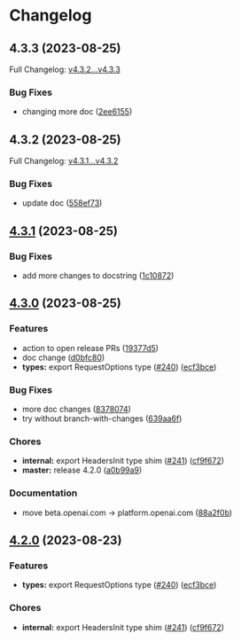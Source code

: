 # Changelog

## 4.3.3 (2023-08-25)

Full Changelog: [v4.3.2...v4.3.3](https://github.com/dgellow/openai-node/compare/v4.3.2...v4.3.3)

### Bug Fixes

* changing more doc ([2ee6155](https://github.com/dgellow/openai-node/commit/2ee61556fd2ff09687f00d33d20944fd73a81c15))

## 4.3.2 (2023-08-25)

Full Changelog: [v4.3.1...v4.3.2]()

### Bug Fixes

* update doc ([558ef73](https://github.com/dgellow/openai-node/commit/558ef73de8642bfef13c69f52fd456f3191e7ad1))

## [4.3.1](https://github.com/dgellow/openai-node/compare/v4.3.0...v4.3.1) (2023-08-25)


### Bug Fixes

* add more changes to docstring ([1c10872](https://github.com/dgellow/openai-node/commit/1c10872a67dee7a5ae719958768f9ce8abe8ae9c))

## [4.3.0](https://github.com/dgellow/openai-node/compare/v4.2.0...v4.3.0) (2023-08-25)


### Features

* action to open release PRs ([19377d5](https://github.com/dgellow/openai-node/commit/19377d5a103055d8071a3abbd25f2b1b2c6dc88d))
* doc change ([d0bfc80](https://github.com/dgellow/openai-node/commit/d0bfc80ead21670eb150572c7be3040c51cdf147))
* **types:** export RequestOptions type ([#240](https://github.com/dgellow/openai-node/issues/240)) ([ecf3bce](https://github.com/dgellow/openai-node/commit/ecf3bcee3c64a80a3cd901aa32d3db78d1364645))


### Bug Fixes

* more doc changes ([8378074](https://github.com/dgellow/openai-node/commit/83780748c06ee52d9f3ed6a30ce33d2e6f4bc36f))
* try without branch-with-changes ([639aa6f](https://github.com/dgellow/openai-node/commit/639aa6fb7f4fb74ae27b6cb66f913d3815965d0d))


### Chores

* **internal:** export HeadersInit type shim ([#241](https://github.com/dgellow/openai-node/issues/241)) ([cf9f672](https://github.com/dgellow/openai-node/commit/cf9f6729b5b232a37841c33db33b2519b54f19b2))
* **master:** release 4.2.0 ([a0b99a9](https://github.com/dgellow/openai-node/commit/a0b99a95c3f544110abf76e2f2b5502330c0cbec))


### Documentation

* move beta.openai.com -&gt; platform.openai.com ([88a2f0b](https://github.com/dgellow/openai-node/commit/88a2f0b8e98c12bc5bc088042c412228829ddeef))

## [4.2.0](https://github.com/openai/openai-node/compare/v4.1.0...v4.2.0) (2023-08-23)


### Features

* **types:** export RequestOptions type ([#240](https://github.com/openai/openai-node/issues/240)) ([ecf3bce](https://github.com/openai/openai-node/commit/ecf3bcee3c64a80a3cd901aa32d3db78d1364645))


### Chores

* **internal:** export HeadersInit type shim ([#241](https://github.com/openai/openai-node/issues/241)) ([cf9f672](https://github.com/openai/openai-node/commit/cf9f6729b5b232a37841c33db33b2519b54f19b2))
